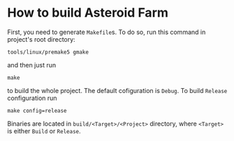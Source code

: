 # How to build Asteroid Farm

First, you need to generate `Makefile`s. To do so, run this command in project's root directory:

```
tools/linux/premake5 gmake
```

and then just run

```
make
```

to build the whole project. The default cofiguration is `Debug`. To build
`Release` configuration run

```
make config=release
```

Binaries are located in `build/<Target>/<Project>` directory, where `<Target>`
is either `Build` or `Release`.
